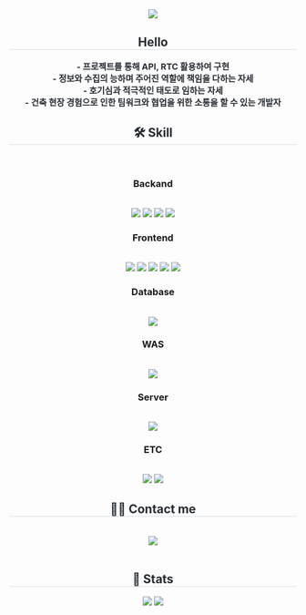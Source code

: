 <div align= "center">
    <img src="https://capsule-render.vercel.app/api?type=rounded&color=auto&height=180&text=Jang%20ye%20jin&animation=fadeIn&fontColor=ffffff&fontSize=90" />
    </div>
    <div align= "center"> 
    <h2 style="border-bottom: 1px solid #d8dee4; color: #282d33;"> Hello </h2>  
    <div style="font-weight: 700; font-size: 15px; text-align: center; color: #282d33;"> - 프로젝트를 통해 API, RTC 활용하여 구현<br>
- 정보와 수집의 능하며 주어진 역할에 책임을 다하는 자세<br> - 호기심과 적극적인 태도로 임하는 자세<br>
- 건축 현장 경험으로 인한 팀워크와 협업을 위한 소통을 할 수 있는 개발자 </div> 
    </div>
    <div align= "center">
   <h2 style="border-bottom: 1px solid #d8dee4; color: #282d33;"> 🛠️ Skill </h2> <br> 
    <div  align= "center"> 
        <h3>Backand</h3>
        <br/>
            <img src="https://img.shields.io/badge/Java-007396?style=for-the-badge&logo=Java&logoColor=white">
            <img src="https://img.shields.io/badge/Oracle-F80000?style=for-the-badge&logo=Oracle&logoColor=white">
            <img src="https://img.shields.io/badge/Spring-6DB33F?style=for-the-badge&logo=Spring&logoColor=white">
            <img src="https://img.shields.io/badge/Spring Boot-6DB33F?style=for-the-badge&logo=Spring Boot&logoColor=white"><br/>
        <h3>Frontend</h3>
        <br/>   
            <img src="https://img.shields.io/badge/html5-E34F26?style=for-the-badge&logo=html5&logoColor=white"> 
            <img src="https://img.shields.io/badge/css-1572B6?style=for-the-badge&logo=css3&logoColor=white"> 
            <img src="https://img.shields.io/badge/javascript-F7DF1E?style=for-the-badge&logo=javascript&logoColor=black"> 
            <img src="https://img.shields.io/badge/jquery-0769AD?style=for-the-badge&logo=jquery&logoColor=white"> 
            <img src="https://img.shields.io/badge/Ajax-2c83b9?style=for-the-badge&logo=Ajax&logoColor=white"><br/> 
        <h3>Database</h3>
        <br/>
            <img src="https://img.shields.io/badge/mysql-4479A1?style=for-the-badge&logo=mysql&logoColor=white"> <br/>
        <h3>WAS</h3>
        <br/>
            <img src="https://img.shields.io/badge/apachetomcat-F8DC75?style=for-the-badge&logo=apachetomcat&logoColor=black"><br/>  
       <h3>Server</h3>
        <br/>
            <img src="https://img.shields.io/badge/Apache Tomcat-F8DC75?style=for-the-badge&logo=Apache Tomcat&logoColor=white"><br/>
        <h3>ETC</h3> 
        <br/>   
            <img src="https://img.shields.io/badge/Android-3DDC84?style=for-the-badge&logo=Android&logoColor=white">
            <img src="https://img.shields.io/badge/Github-181717?style=for-the-badge&logo=Github&logoColor=white">
          <br/></div>
    </div>
    <div align= "center">
     <h2 style="border-bottom: 1px solid #d8dee4; color: #282d33;"> 🧑‍💻 Contact me </h2> <br> 
    <div align= "center"> <a href=mailto:jangyejin58@gmail.com> <img src="https://img.shields.io/badge/Gmail-EA4335?style=for-the-badge&logo=Gmail&logoColor=white&link=mailto:jangyejin58@gmail.com"> </a>
          </div>  <br> 
    <div align= "center">  </div> 
    </div>
    <div align= "center"> 
     <h2 style="border-bottom: 1px solid #d8dee4; color: #282d33;"> 🏅 Stats </h2> <div align= "center"> <img src="https://github-readme-stats.vercel.app/api?username=jyj95&bg_color=180,000000,&title_color=000000&text_color=000000"
         /> <img src="https://github-readme-stats.vercel.app/api/top-langs/?username=jyj95&layout=compact&bg_color=180,000000,&title_color=000000&text_color=000000"
           /> </div> 
    </div>



    

   
    
 
    
